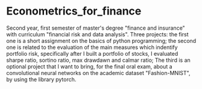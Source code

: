 # Econometrics_for_finance
Second year, first semester of master's degree "finance and insurance" with curriculum "financial risk and data analysis". Three projects: the first one is a short assignment on the basics of python programming; the second one is related to the evaluation of the main measures which indentify portfolio risk, specifically after I built a portfolio of stocks, I evaluated sharpe ratio, sortino ratio, max drawdawn and calmar ratio; The third is an optional project that I want to bring, for the final oral exam, about a convolutional neural networks on the academic dataset "Fashion-MNIST", by using the library pytorch.
